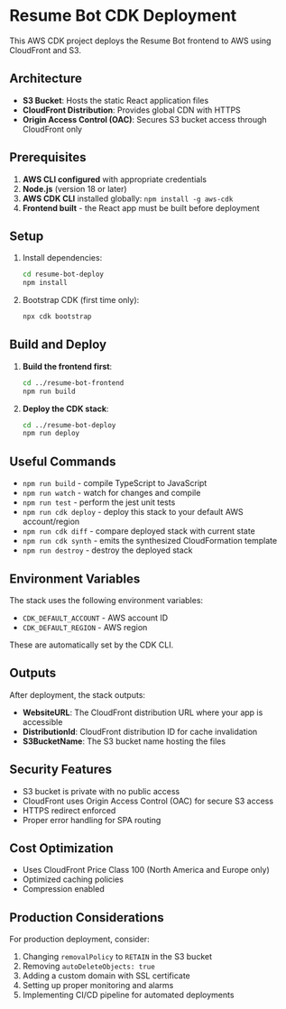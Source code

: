 # Resume Bot CDK Deployment

This AWS CDK project deploys the Resume Bot frontend to AWS using CloudFront and S3.

## Architecture

- **S3 Bucket**: Hosts the static React application files
- **CloudFront Distribution**: Provides global CDN with HTTPS
- **Origin Access Control (OAC)**: Secures S3 bucket access through CloudFront only

## Prerequisites

1. **AWS CLI configured** with appropriate credentials
2. **Node.js** (version 18 or later)
3. **AWS CDK CLI** installed globally: `npm install -g aws-cdk`
4. **Frontend built** - the React app must be built before deployment

## Setup

1. Install dependencies:
   ```bash
   cd resume-bot-deploy
   npm install
   ```

2. Bootstrap CDK (first time only):
   ```bash
   npx cdk bootstrap
   ```

## Build and Deploy

1. **Build the frontend first**:
   ```bash
   cd ../resume-bot-frontend
   npm run build
   ```

2. **Deploy the CDK stack**:
   ```bash
   cd ../resume-bot-deploy
   npm run deploy
   ```

## Useful Commands

- `npm run build` - compile TypeScript to JavaScript
- `npm run watch` - watch for changes and compile
- `npm run test` - perform the jest unit tests
- `npm run cdk deploy` - deploy this stack to your default AWS account/region
- `npm run cdk diff` - compare deployed stack with current state
- `npm run cdk synth` - emits the synthesized CloudFormation template
- `npm run destroy` - destroy the deployed stack

## Environment Variables

The stack uses the following environment variables:
- `CDK_DEFAULT_ACCOUNT` - AWS account ID
- `CDK_DEFAULT_REGION` - AWS region

These are automatically set by the CDK CLI.

## Outputs

After deployment, the stack outputs:
- **WebsiteURL**: The CloudFront distribution URL where your app is accessible
- **DistributionId**: CloudFront distribution ID for cache invalidation
- **S3BucketName**: The S3 bucket name hosting the files

## Security Features

- S3 bucket is private with no public access
- CloudFront uses Origin Access Control (OAC) for secure S3 access
- HTTPS redirect enforced
- Proper error handling for SPA routing

## Cost Optimization

- Uses CloudFront Price Class 100 (North America and Europe only)
- Optimized caching policies
- Compression enabled

## Production Considerations

For production deployment, consider:
1. Changing `removalPolicy` to `RETAIN` in the S3 bucket
2. Removing `autoDeleteObjects: true`
3. Adding a custom domain with SSL certificate
4. Setting up proper monitoring and alarms
5. Implementing CI/CD pipeline for automated deployments
